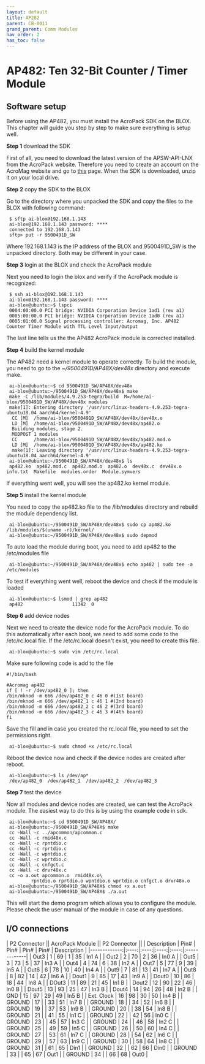 ```yaml
---
layout: default
title: AP282
parent: CB-0011
grand_parent: Comm Modules
nav_order: 2
has_toc: false
---
```


# AP482: Ten 32-Bit Counter / Timer Module

## Software setup

Before using the AP482, you must install the AcroPack SDK on the BLOX. This chapter will guide you step by step to make sure everything is setup well.

**Step 1** download the SDK

First of all, you need to download the latest version of the APSW-API-LNX from the AcroPack website. Therefore you need to create an account on the AcroMag website and go to [this](https://www.acromag.com/shop/embedded-i-o-processing-solutions/vpx-single-board-computers/mezzanine-i-o-modules-for-vpx-carriers/counter-timers-i-o-support-for-vpx-carriers/ap482-ten-32-bit-counter-timer-module/) page. When the SDK is downloaded, unzip it on your local drive. 

**Step 2** copy the SDK to the BLOX

Go to the directory where you unpacked the SDK and copy the files to the BLOX with following command:

```shell
 $ sftp ai-blox@192.168.1.143
 ai-blox@192.168.1.143 password: ****
 connected to 192.168.1.143
 sftp> put -r 9500491D_SW
```

Where 192.168.1.143 is the IP address of the BLOX and 9500491D_SW is the unpacked directory. Both may be different in your case.

**Step 3** login at the BLOX and check the AcroPack module

Next you need to login the blox and verify if the AcroPack module is recognized: 

````shell
 $ ssh ai-blox@192.168.1.143
 ai-blox@192.168.1.143 password: **** 
 ai-blox@ubuntu:~$ lspci
 0004:00:00.0 PCI bridge: NVIDIA Corporation Device 1ad1 (rev a1)
 0005:00:00.0 PCI bridge: NVIDIA Corporation Device 1ad0 (rev a1)
 0005:01:00.0 Signal processing controller: Acromag, Inc. AP482 Counter Timer Module with TTL Level Input/Output
````
The last line tells us the the AP482 AcroPack module is corrected installed.

**Step 4** build the kernel module

The AP482 need a kernel module to operate correctly. To build the module, you need to go to the *~/9500491D/AP48X/dev48x* directory and execute make.

```shell
 ai-blox@ubuntu:~$ cd 9500491D_SW/AP48X/dev48x
 ai-blox@ubuntu:~/9500491D_SW/AP48X/dev48x$ make
 make -C /lib/modules/4.9.253-tegra/build  M=/home/ai-blox/9500491D_SW/AP48X/dev48x modules
 make[1]: Entering directory '/usr/src/linux-headers-4.9.253-tegra-ubuntu18.04_aarch64/kernel-4.9'
  CC [M]  /home/ai-blox/9500491D_SW/AP48X/dev48x/dev48x.o
  LD [M]  /home/ai-blox/9500491D_SW/AP48X/dev48x/ap482.o
  Building modules, stage 2.
  MODPOST 1 modules
  CC      /home/ai-blox/9500491D_SW/AP48X/dev48x/ap482.mod.o
  LD [M]  /home/ai-blox/9500491D_SW/AP48X/dev48x/ap482.ko
  make[1]: Leaving directory '/usr/src/linux-headers-4.9.253-tegra-ubuntu18.04_aarch64/kernel-4.9'
 ai-blox@ubuntu:~/9500491D_SW/AP48X/dev48x$ ls
 ap482.ko  ap482.mod.c  ap482.mod.o  ap482.o  dev48x.c  dev48x.o  info.txt  Makefile  modules.order  Module.symvers
```

If everything went well, you will see the ap482.ko kernel module.

**Step 5** install the kernel module

You need to copy the ap482.ko file to the /lib/modules directory and rebuild the module dependency list.

````shell
 ai-blox@ubuntu:~/9500491D_SW/AP48X/dev48x$ sudo cp ap482.ko /lib/modules/$(uname -r)/kernel/
 ai-blox@ubuntu:~/9500491D_SW/AP48X/dev48x$ sudo depmod
````

To auto load the module during boot, you need to add ap482 to the /etc/modules file

````shell
 ai-blox@ubuntu:~/9500491D_SW/AP48X/dev48x$ echo ap482 | sudo tee -a /etc/modules
````

To test if everything went well, reboot the device and check if the module is loaded

````shell
 ai-blox@ubuntu:~$ lsmod | grep ap482
 ap482                  11342  0
````

**Step 6** add device nodes

Next we need to create the device node for the AcroPack module. To do this automatically after each boot, we need to add some code to the /etc/rc.local file. If the /etc/rc.local doesn't exist, you need to create this file.

````shell
 ai-blox@ubuntu:~$ sudo vim /etc/rc.local
````

Make sure following code is add to the file

````shell
#!/bin/bash

#Acromag ap482
if [ ! -r /dev/ap482_0 ]; then
/bin/mknod -m 666 /dev/ap482_0 c 46 0 #(1st board)
/bin/mknod -m 666 /dev/ap482_1 c 46 1 #(2nd board)
/bin/mknod -m 666 /dev/ap482_2 c 46 2 #(3rd board)
/bin/mknod -m 666 /dev/ap482_3 c 46 3 #(4th board)
fi
````

Save the fill and in case you created the rc.local file, you need to set the permissions right.

````shell
 ai-blox@ubuntu:~$ sudo chmod +x /etc/rc.local
````

Reboot the device now and check if the device nodes are created after reboot.

````shell
 ai-blox@ubuntu:~$ ls /dev/ap*
 /dev/ap482_0  /dev/ap482_1  /dev/ap482_2  /dev/ap482_3
````

**Step 7** test the device

Now all modules and device nodes are created, we can test the AcroPack module. The easiest way to do this is by using the example code in sdk.

````shell
 ai-blox@ubuntu:~$ cd 9500491D_SW/AP48X/
 ai-blox@ubuntu:~/9500491D_SW/AP48X$ make 
 cc -Wall -c ../apcommon/apcommon.c
 cc -Wall -c rmid48x.c
 cc -Wall -c rpntdio.c
 cc -Wall -c rprtdio.c
 cc -Wall -c wpntdio.c
 cc -Wall -c wprtdio.c
 cc -Wall -c cnfgct.c
 cc -Wall -c drvr48x.c
 cc -o a.out apcommon.o  rmid48x.o\
         rpntdio.o rprtdio.o wpntdio.o wprtdio.o cnfgct.o drvr48x.o
 ai-blox@ubuntu:~/9500491D_SW/AP48X$ chmod +x a.out
 ai-blox@ubuntu:~/9500491D_SW/AP48X$ ./a.out
````

This will start the demo program which allows you to configure the module. Please check the user manual of the module in case of any questions. 


## I/O connections

| P2 Connector || AcroPack Module || P2 Connector       ||
| Description  | Pin# | Pin# | Pin# | Pin# | Description  |
|-------------:|:----:|:----:|:----:|:----:|:-------------|
| Out3         | 1    | 69   | 1    | 35   | In1 A        |
| Out2         | 2    | 70   | 2    | 36   | In0 A        |
| Out5         | 3    | 73   | 5    | 37   | In3 A        |
| Out4         | 4    | 74   | 6    | 38   | In2 A        |
| Out7         | 5    | 77   | 9    | 39   | In5 A        |
| Out6         | 6    | 78   | 10   | 40   | In4 A        |
| Out9         | 7    | 81   | 13   | 41   | In7 A        |
| Out8         | 8    | 82   | 14   | 42   | In6 A        |
| Dout1        | 9    | 85   | 17   | 43   | In9 A        |
| Dout0        | 10   | 86   | 18   | 44   | In8 A        |
| DOut3        | 11   | 89   | 21   | 45   | In1 B        |
| Dout2        | 12   | 90   | 22   | 46   | In0 B        |
| Dout5        | 13   | 93   | 25   | 47   | In3 B        |
| Dout4        | 14   | 94   | 26   | 48   | In2 B        |
| GND          | 15   | 97   | 29   | 49   | In5 B        |
| Ext. Clock   | 16   | 98   | 30   | 50   | In4 B        |
| GROUND       | 17   |      | 33   | 51   | In7 B        |
| GROUND       | 18   |      | 34   | 52   | In6 B        |
| GROUND       | 19   |      | 37   | 53   | In9 B        |
| GROUND       | 20   |      | 38   | 54   | In8 B        |
| GROUND       | 21   |      | 41   | 55   | In1 C        |
| GROUND       | 22   |      | 42   | 56   | In0 C        |
| GROUND       | 23   |      | 45   | 57   | In3 C        |
| GROUND       | 24   |      | 46   | 58   | In2 C        |
| GROUND       | 25   |      | 49   | 59   | In5 C        |
| GROUND       | 26   |      | 50   | 60   | In4 C        |
| GROUND       | 27   |      | 53   | 61   | In7 C        |
| GROUND       | 28   |      | 54   | 62   | In6 C        |
| GROUND       | 29   |      | 57   | 63   | In9 C        |
| GROUND       | 30   |      | 58   | 64   | In8 C        |
| GROUND       | 31   |      | 61   | 65   | Din1         |
| GROUND       | 32   |      | 62   | 66   | Din0         |
| GROUND       | 33   |      | 65   | 67   | Out1         |
| GROUND       | 34   |      | 66   | 68   | Out0         |